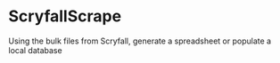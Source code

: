 # ScryfallScrape
Using the bulk files from Scryfall, generate a spreadsheet or populate a local database
